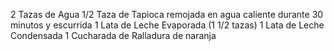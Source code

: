 2 Tazas de Agua
1/2 Taza de Tapioca remojada en agua caliente durante 30 minutos y escurrida
1 Lata de Leche Evaporada (1 1/2 tazas)
1 Lata de Leche Condensada 
1 Cucharada de Ralladura de naranja